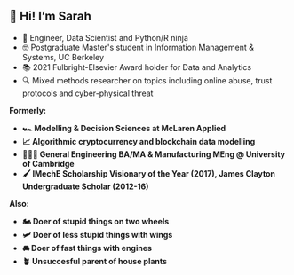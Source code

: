 ## 👋 Hi! I’m Sarah
* 🔧 Engineer, Data Scientist and Python/R ninja
* 🤓 Postgraduate Master's student in Information Management & Systems, UC Berkeley
* 📚 2021 Fulbright-Elsevier Award holder for Data and Analytics
* 🔍 Mixed methods researcher on topics including online abuse, trust protocols and cyber-physical threat

<b>Formerly: 
* 🏎 Modelling & Decision Sciences at McLaren Applied 
* 📈 Algorithmic cryptocurrency and blockchain data modelling 
* 👩🏼‍🎓 General Engineering BA/MA & Manufacturing MEng @ University of Cambridge 
* 🖌 IMechE Scholarship Visionary of the Year (2017), James Clayton Undergraduate Scholar (2012-16)

<b>Also:</b>
* 🏍 Doer of stupid things on two wheels
* 🛩 Doer of less stupid things with wings 
* 🚘 Doer of fast things with engines
* 🪴 Unsuccesful parent of house plants 


<!---
sbarrington/sbarrington is a ✨ special ✨ repository because its `README.md` (this file) appears on your GitHub profile.
You can click the Preview link to take a look at your changes.
--->
